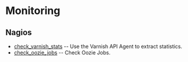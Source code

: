 Monitoring
==========

Nagios
------

* [check_varnish_stats](https://github.com/easysadmin/systems/blob/master/monitoring/check_varnish_stats.sh) -- Use the Varnish API Agent to extract statistics.
* [check_oozie_jobs](https://github.com/easysadmin/systems/blob/master/monitoring/check_oozie_jobs.sh) -- Check Oozie Jobs.
